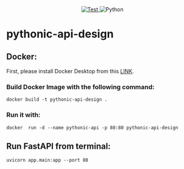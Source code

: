 
<p align="center">

<a href="https://github.com/philippabele/pythonic-api-design/actions/workflows/pytest.yaml" target="_blank">
    <img src="https://github.com/philippabele/pythonic-api-design/workflows/Test/badge.svg?branch=main" alt="Test">
</a>

<img src="https://img.shields.io/badge/Python-3.6%7C3.7%7C3.8%7C3.9-brightgreen" alt="Python">


</p>

# pythonic-api-design

## Docker:
First, please install Docker Desktop from this [LINK](https://docs.docker.com/desktop/#download-and-install).
### Build Docker Image with the following command:
`docker build -t pythonic-api-design .`

### Run it with:
`docker  run -d --name pythonic-api -p 80:80 pythonic-api-design`


## Run FastAPI from terminal:
`uvicorn app.main:app --port 80`
